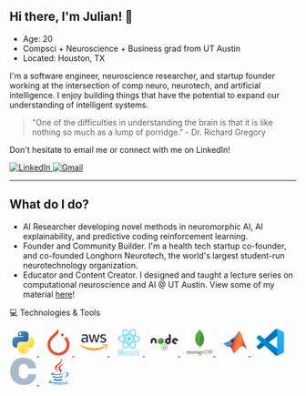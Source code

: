 ## Hi there, I'm Julian! 👋

<!--
**weavejul/weavejul** is a ✨ _special_ ✨ repository because its `README.md` (this file) appears on your GitHub profile.

Here are some ideas to get you started:

- 🔭 I’m currently working on ...
- 🌱 I’m currently learning ...
- 👯 I’m looking to collaborate on ...
- 🤔 I’m looking for help with ...
- 💬 Ask me about ...
- 📫 How to reach me: ...
- 😄 Pronouns: ...
- ⚡ Fun fact: ...
-->
- Age: 20
- Compsci + Neuroscience + Business grad from UT Austin
- Located: Houston, TX

I'm a software engineer, neuroscience researcher, and startup founder working at the intersection of comp neuro, neurotech, and artificial intelligence. I enjoy building things that have the potential to expand our understanding of intelligent systems.

> "One of the difficulties in understanding the brain is that it is like nothing so much as a lump of porridge." - Dr. Richard Gregory

Don't hesitate to email me or connect with me on LinkedIn!

<p align="left">
<a href="https://www.linkedin.com/in/julian-weaver/" target="_blank">
<img src="https://img.shields.io/badge/LinkedIn-0077B5?style=for-the-badge&logo=linkedin&logoColor=white" alt="LinkedIn"/>
</a>
<a href="mailto:juliver.dev@gmail.com">
<img src="https://img.shields.io/badge/Gmail-D14836?style=for-the-badge&logo=gmail&logoColor=white" alt="Gmail"/>
</a>
</p>

---

## What do I do?

- AI Researcher developing novel methods in neuromorphic AI, AI explainability, and predictive coding reinforcement learning.
- Founder and Community Builder. I'm a health tech startup co-founder, and co-founded Longhorn Neurotech, the world's largest student-run neurotechnology organization.
- Educator and Content Creator. I designed and taught a lecture series on computational neuroscience and AI @ UT Austin. View some of my material [here](https://github.com/LonghornNeurotech/LHNT-Synposium)!


💻 Technologies & Tools

<p align="left">
<a href="https://www.python.org" target="_blank" rel="noreferrer" style="margin-right: 10px;">
<img src="https://raw.githubusercontent.com/devicons/devicon/master/icons/python/python-original.svg" alt="python" width="48" height="48"/>
</a>
<a href="https://pytorch.org/" target="_blank" rel="noreferrer" style="margin-right: 10px;">
<img src="https://raw.githubusercontent.com/devicons/devicon/master/icons/pytorch/pytorch-original.svg" alt="pytorch" width="48" height="48"/>
</a>
<a href="https://aws.amazon.com" target="_blank" rel="noreferrer" style="margin-right: 10px;">
<img src="https://raw.githubusercontent.com/devicons/devicon/master/icons/amazonwebservices/amazonwebservices-original-wordmark.svg" alt="aws" width="48" height="48"/>
</a>
<a href="https://reactjs.org/" target="_blank" rel="noreferrer" style="margin-right: 10px;">
<img src="https://raw.githubusercontent.com/devicons/devicon/master/icons/react/react-original-wordmark.svg" alt="react" width="48" height="48"/>
</a>
<a href="https://nodejs.org" target="_blank" rel="noreferrer" style="margin-right: 10px;">
<img src="https://raw.githubusercontent.com/devicons/devicon/master/icons/nodejs/nodejs-original-wordmark.svg" alt="nodejs" width="48" height="48"/>
</a>
<a href="https://www.mongodb.com/" target="_blank" rel="noreferrer" style="margin-right: 10px;">
<img src="https://raw.githubusercontent.com/devicons/devicon/master/icons/mongodb/mongodb-original-wordmark.svg" alt="mongodb" width="48" height="48"/>
</a>
<a href="https://www.mathworks.com/products/matlab.html" target="_blank" rel="noreferrer" style="margin-right: 10px;">
<img src="https://raw.githubusercontent.com/devicons/devicon/master/icons/matlab/matlab-original.svg" alt="matlab" width="48" height="48"/>
</a>
<a href="https://code.visualstudio.com/" target="_blank" rel="noreferrer" style="margin-right: 10px;">
<img src="https://raw.githubusercontent.com/devicons/devicon/master/icons/vscode/vscode-original.svg" alt="vscode" width="48" height="48"/>
</a>
<a href="https://raw.githubusercontent.com/devicons/devicon/master/icons/c/c-original.svg" target="_blank" rel="noreferrer" style="margin-right: 10px;">
<img src="https://raw.githubusercontent.com/devicons/devicon/master/icons/c/c-original.svg" alt="C" width="48" height="48"/>
</a>
<a href="https://www.java.com" target="_blank" rel="noreferrer" style="margin-right: 10px;">
<img src="https://raw.githubusercontent.com/devicons/devicon/master/icons/java/java-original.svg" alt="java" width="48" height="48"/>
</a>
</p>
